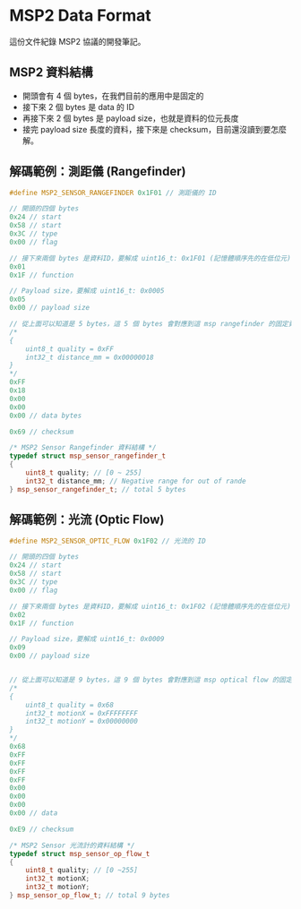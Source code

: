 # MSP2 Data Format

這份文件紀錄 MSP2 協議的開發筆記。

## MSP2 資料結構

- 開頭會有 4 個 bytes，在我們目前的應用中是固定的
- 接下來 2 個 bytes 是 data 的 ID
- 再接下來 2 個 bytes 是 payload size，也就是資料的位元長度
- 接完 payload size 長度的資料，接下來是 checksum，目前還沒讀到要怎麼解。

## 解碼範例：測距儀 (Rangefinder)

```cpp
#define MSP2_SENSOR_RANGEFINDER 0x1F01 // 測距儀的 ID

// 開頭的四個 bytes
0x24 // start
0x58 // start
0x3C // type
0x00 // flag

// 接下來兩個 bytes 是資料ID，要解成 uint16_t: 0x1F01 (記憶體順序先的在低位元)
0x01
0x1F // function

// Payload size，要解成 uint16_t: 0x0005
0x05
0x00 // payload size

// 從上面可以知道是 5 bytes，這 5 個 bytes 會對應到這 msp rangefinder 的固定資料結構，如下一個程式方框所示。所以第 1 個 byte 是對應到 quality，後面 4 個 bytes 對應到的是 int32_t 的資料：
/*
{
    uint8_t quality = 0xFF
    int32_t distance_mm = 0x00000018
}
*/
0xFF
0x18
0x00
0x00
0x00 // data bytes

0x69 // checksum
```

```cpp
/* MSP2 Sensor Rangefinder 資料結構 */
typedef struct msp_sensor_rangefinder_t
{
    uint8_t quality; // [0 ~ 255]
    int32_t distance_mm; // Negative range for out of rande
} msp_sensor_rangefinder_t; // total 5 bytes
```

## 解碼範例：光流 (Optic Flow)

```cpp
#define MSP2_SENSOR_OPTIC_FLOW 0x1F02 // 光流的 ID

// 開頭的四個 bytes
0x24 // start
0x58 // start
0x3C // type
0x00 // flag

// 接下來兩個 bytes 是資料ID，要解成 uint16_t: 0x1F02 (記憶體順序先的在低位元)
0x02
0x1F // function

// Payload size，要解成 uint16_t: 0x0009
0x09
0x00 // payload size


// 從上面可以知道是 9 bytes，這 9 個 bytes 會對應到這 msp optical flow 的固定資料結構，如下一個程式方框所示。所以第 1 個 byte 是對應到 quality，後面 8 個 bytes 對應到的是 int32_t[2] 的資料：
/*
{
    uint8_t quality = 0x68
    int32_t motionX = 0xFFFFFFFF
    int32_t motionY = 0x00000000
}
*/
0x68
0xFF
0xFF
0xFF
0xFF
0x00
0x00
0x00
0x00 // data

0xE9 // checksum
```

```cpp
/* MSP2 Sensor 光流計的資料結構 */
typedef struct msp_sensor_op_flow_t
{
    uint8_t quality; // [0 ~255]
    int32_t motionX;
    int32_t motionY;
} msp_sensor_op_flow_t; // total 9 bytes
```
